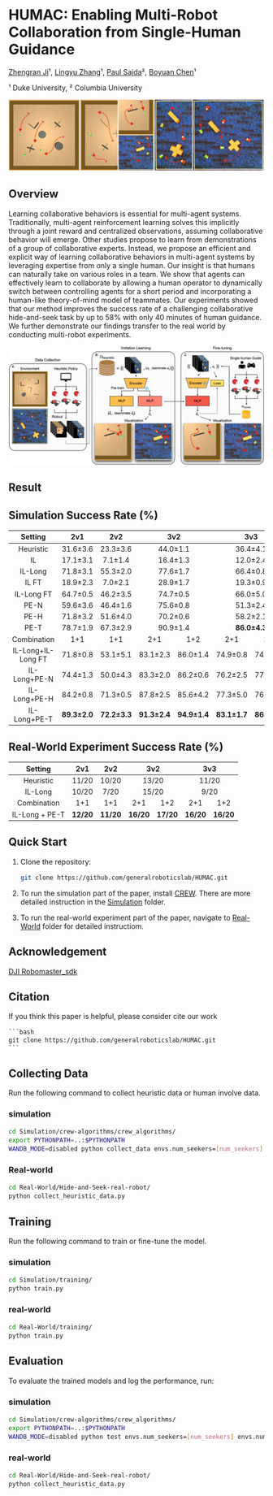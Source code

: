 # HUMAC: Enabling Multi-Robot Collaboration from Single-Human Guidance
[Zhengran Ji](https://jzr01.github.io/)¹, [Lingyu Zhang](https://lingyu98.github.io/)¹, [Paul Sajda](https://liinc.bme.columbia.edu/people/paul-sajda)², [Boyuan Chen](http://boyuanchen.com/)¹

¹ Duke University, ² Columbia University

![Multi-Agent/Robot Collaboration](images/Teaser.jpeg)


## Overview
Learning collaborative behaviors is essential for multi-agent systems. Traditionally, multi-agent reinforcement learning solves this implicitly through a joint reward and centralized observations, assuming collaborative behavior will emerge. Other studies propose to learn from demonstrations of a group of collaborative experts. Instead, we propose an efficient and explicit way of learning collaborative behaviors in multi-agent systems by leveraging expertise from only a single human. Our insight is that humans can naturally take on various roles in a team. We show that agents can effectively learn to collaborate by allowing a human operator to dynamically switch between controlling agents for a short period and incorporating a human-like theory-of-mind model of teammates. Our experiments showed that our method improves the success rate of a challenging collaborative hide-and-seek task by up to 58% with only 40 minutes of human guidance. We further demonstrate our findings transfer to the real world by conducting multi-robot experiments.

![Method](images/Mainfig.jpeg)

## Result
<h2>Simulation Success Rate (%)</h2>
<table style="width: 100%; border-collapse: collapse; text-align: center;">
    <thead>
        <tr>
            <th>Setting</th>
            <th>2v1</th>
            <th>2v2</th>
            <th colspan="2">3v2</th>
            <th colspan="2">3v3</th>
            <th colspan="3">4v3</th>
            <th colspan="3">4v4</th>
        </tr>
    </thead>
    <tbody>
        <tr>
            <td>Heuristic</td>
            <td>31.6±3.6</td>
            <td>23.3±3.6</td>
            <td colspan="2">44.0±1.1</td>
            <td colspan="2">36.4±4.1</td>
            <td colspan="3">58.0±3.3</td>
            <td colspan="3">48.7±1.4</td>
        </tr>
        <tr>
            <td>IL</td>
            <td>17.1±3.1</td>
            <td>7.1±1.4</td>
            <td colspan="2">16.4±1.3</td>
            <td colspan="2">12.0±2.4</td>
            <td colspan="3">23.8±3.5</td>
            <td colspan="3">19.1±3.0</td>
        </tr>
        <tr>
            <td>IL-Long</td>
            <td>71.8±3.1</td>
            <td>55.3±2.0</td>
            <td colspan="2">77.6±1.7</td>
            <td colspan="2">66.4±0.8</td>
            <td colspan="3">85.1±1.7</td>
            <td colspan="3">81.3±3.8</td>
        </tr>
        <tr>
            <td>IL FT</td>
            <td>18.9±2.3</td>
            <td>7.0±2.1</td>
            <td colspan="2">28.9±1.7</td>
            <td colspan="2">19.3±0.9</td>
            <td colspan="3">38.7±2.8</td>
            <td colspan="3">14.4±1.7</td>
        </tr>
        <tr>
            <td>IL-Long FT</td>
            <td>64.7±0.5</td>
            <td>46.2±3.5</td>
            <td colspan="2">74.7±0.5</td>
            <td colspan="2">66.0±5.0</td>
            <td colspan="3">88.0±2.0</td>
            <td colspan="3">80.7±1.4</td>
        </tr>
        <tr>
            <td>PE-N</td>
            <td>59.6±3.6</td>
            <td>46.4±1.6</td>
            <td colspan="2">75.6±0.8</td>
            <td colspan="2">51.3±2.4</td>
            <td colspan="3">88.4±0.6</td>
            <td colspan="3">73.6±2.1</td>
        </tr>
        <tr>
            <td>PE-H</td>
            <td>71.8±3.2</td>
            <td>51.6±4.0</td>
            <td colspan="2">70.2±0.6</td>
            <td colspan="2">58.2±2.1</td>
            <td colspan="3">84.9±3.3</td>
            <td colspan="3">81.6±3.6</td>
        </tr>
        <tr>
            <td>PE-T</td>
            <td>78.7±1.9</td>
            <td>67.3±2.9</td>
            <td colspan="2">90.9±1.4</td>
            <td colspan="2"><strong>86.0±4.3</strong></td>
            <td colspan="3">94.7±2.7</td>
            <td colspan="3"><strong>94.2±1.4</strong></td>
        </tr>
        <tr>
            <td>Combination</td>
            <td>1+1</td>
            <td>1+1</td>
            <td>2+1</td>
            <td>1+2</td>
            <td>2+1</td>
            <td>1+2</td>
            <td>3+1</td>
            <td>2+2</td>
            <td>1+3</td>
            <td>3+1</td>
            <td>2+2</td>
            <td>1+3</td>
        </tr>
        <tr>
            <td>IL-Long+IL-Long FT</td>
            <td>71.8±0.8</td>
            <td>53.1±5.1</td>
            <td>83.1±2.3</td>
            <td>86.0±1.4</td>
            <td>74.9±0.8</td>
            <td>74.7±2.0</td>
            <td>92.4±1.3</td>
            <td>88.7±0.0</td>
            <td>92.4±1.1</td>
            <td>87.1±1.4</td>
            <td>89.6±3.0</td>
            <td>87.1±2.3</td>
        </tr>
        <tr>
            <td>IL-Long+PE-N</td>
            <td>74.4±1.3</td>
            <td>50.0±4.3</td>
            <td>83.3±2.0</td>
            <td>86.2±0.6</td>
            <td>76.2±2.5</td>
            <td>77.3±2.4</td>
            <td>89.8±1.4</td>
            <td>92.9±2.1</td>
            <td>90.9±0.8</td>
            <td>89.8±3.0</td>
            <td>90.4±0.3</td>
            <td>88.0±0.9</td>
        </tr>
        <tr>
            <td>IL-Long+PE-H</td>
            <td>84.2±0.8</td>
            <td>71.3±0.5</td>
            <td>87.8±2.5</td>
            <td>85.6±4.2</td>
            <td>77.3±5.0</td>
            <td>76.0±1.9</td>
            <td><strong>94.2±2.5</strong></td>
            <td>93.3±0.5</td>
            <td>93.1±0.8</td>
            <td>90.0±2.5</td>
            <td>92.4±1.7</td>
            <td>89.8±3.3</td>
        </tr>
        <tr>
            <td>IL-Long+PE-T</td>
            <td><strong>89.3±2.0</strong></td>
            <td><strong>72.2±3.3</strong></td>
            <td><strong>91.3±2.4</strong></td>
            <td><strong>94.9±1.4</strong></td>
            <td><strong>83.1±1.7</strong></td>
            <td><strong>86.2±0.6</strong></td>
            <td>90.9±1.1</td>
            <td><strong>96.4±1.7</strong></td>
            <td><strong>96.2±0.6</strong></td>
            <td><strong>92.0±2.0</strong></td>
            <td><strong>93.6±1.4</strong></td>
            <td><strong>93.3±0.9</strong></td>
        </tr>
    </tbody>
</table>


## Real-World Experiment Success Rate (%)
<table style="text-align: center;">
    <thead>
        <tr>
            <th style="text-align: center;">Setting</th>
            <th style="text-align: center;">2v1</th>
            <th style="text-align: center;">2v2</th>
            <th colspan="2" style="text-align: center;">3v2</th>
            <th colspan="2" style="text-align: center;">3v3</th>
        </tr>
    </thead>
    <tbody>
        <tr>
            <td style="text-align: center;">Heuristic</td>
            <td style="text-align: center;">11/20</td>
            <td style="text-align: center;">10/20</td>
            <td colspan="2" style="text-align: center;">13/20</td>
            <td colspan="2" style="text-align: center;">11/20</td>
        </tr>
        <tr>
            <td style="text-align: center;">IL-Long</td>
            <td style="text-align: center;">10/20</td>
            <td style="text-align: center;">7/20</td>
            <td colspan="2" style="text-align: center;">15/20</td>
            <td colspan="2" style="text-align: center;">9/20</td>
        </tr>
        <tr>
            <td style="text-align: center;">Combination</td>
            <td style="text-align: center;">1+1</td>
            <td style="text-align: center;">1+1</td>
            <td style="text-align: center;">2+1</td>
            <td style="text-align: center;">1+2</td>
            <td style="text-align: center;">2+1</td>
            <td style="text-align: center;">1+2</td>
        </tr>
        <tr>
            <td style="text-align: center;">IL-Long + PE-T</td>
            <td style="text-align: center;"><strong>12/20</strong></td>
            <td style="text-align: center;"><strong>11/20</strong></td>
            <td style="text-align: center;"><strong>16/20</strong></td>
            <td style="text-align: center;"><strong>17/20</strong></td>
            <td style="text-align: center;"><strong>16/20</strong></td>
            <td style="text-align: center;"><strong>16/20</strong></td>
        </tr>
    </tbody>
</table>




## Quick Start

1. Clone the repository:

    ```bash
    git clone https://github.com/generalroboticslab/HUMAC.git
    ```
2. To run the simulation part of the paper, install [CREW](https://github.com/generalroboticslab/CREW). There are more detailed instruction in the [Simulation](https://github.com/generalroboticslab/HUMAC/tree/main/Simulation) folder.

3. To run the real-world experiment part of the paper, navigate to [Real-World](https://github.com/generalroboticslab/HUMAC/tree/main/Real-World) folder for detailed instructiom.

## Acknowledgement
[DJI Robomaster_sdk](https://github.com/dji-sdk/RoboMaster-SDK)

## Citation

If you think this paper is helpful, please consider cite our work

    ```bash
    git clone https://github.com/generalroboticslab/HUMAC.git
    ```

## Collecting Data

Run the following command to collect heuristic data or human involve data.

### simulation
```bash
cd Simulation/crew-algorithms/crew_algorithms/
export PYTHONPATH=..:$PYTHONPATH
WANDB_MODE=disabled python collect_data envs.num_seekers=[num_seekers] envs.num_hiders=[num_hiders] envs.start_seed=[starting_seed] envs.num_games=[num_games]
```

### Real-world
```bash
cd Real-World/Hide-and-Seek-real-robot/
python collect_heuristic_data.py
```

## Training
Run the following command to train or fine-tune the model.

### simulation
```bash
cd Simulation/training/
python train.py
```

### real-world
```bash
cd Real-World/training/
python train.py 
```

## Evaluation

To evaluate the trained models and log the performance, run:

### simulation
```bash
cd Simulation/crew-algorithms/crew_algorithms/
export PYTHONPATH=..:$PYTHONPATH
WANDB_MODE=disabled python test envs.num_seekers=[num_seekers] envs.num_hiders=[num_hiders] envs.start_seed=[starting_seed] envs.num_games=[num_games]
```

### real-world

```bash
cd Real-World/Hide-and-Seek-real-robot/
python collect_heuristic_data.py
```


